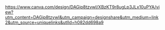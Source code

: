 https://www.canva.com/design/DAGip8tzvwI/XBzKT9r8ugLp3JLx10uPYA/view?utm_content=DAGip8tzvwI&utm_campaign=designshare&utm_medium=link2&utm_source=uniquelinks&utlId=h082dd698a9